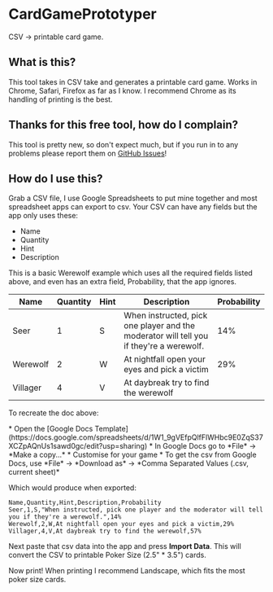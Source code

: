 # CardGamePrototyper

CSV -> printable card game.

## What is this?

This tool takes in CSV take and generates a printable card game. Works in Chrome, Safari, Firefox as far as I know. I recommend Chrome as its handling of printing is the best.

## Thanks for this free tool, how do I complain?

This tool is pretty new, so don't expect much, but if you run in to any problems please report them on [GitHub Issues](https://github.com/astrism/CardGamePrototyper/issues)!

## How do I use this?

Grab a CSV file, I use Google Spreadsheets to put mine together and most spreadsheet apps can export to csv. Your CSV can have any fields but the app only uses these:

* Name
* Quantity
* Hint
* Description

This is a basic Werewolf example which uses all the required fields listed above, and even has an extra field, Probability, that the app ignores.

| Name     | Quantity | Hint | Description                                                                             | Probability |
|----------|----------|------|-----------------------------------------------------------------------------------------|-------------|
| Seer     | 1        | S    | When instructed, pick one player and the moderator will tell you if they're a werewolf. | 14%         |
| Werewolf | 2        | W    | At nightfall open your eyes and pick a victim                                           | 29%         |
| Villager | 4        | V    | At daybreak try to find the werewolf                                                    |             |

<p>To recreate the doc above:</p>
* Open the [Google Docs Template](https://docs.google.com/spreadsheets/d/1W1_9gVEfpQlfFlWHbc9E0ZqS37XCZpAQnUs1sawd0gc/edit?usp=sharing)
* In Google Docs go to *File* -> *Make a copy...*
* Customise for your game
* To get the csv from Google Docs, use *File* -> *Download as* -> *Comma Separated Values (.csv, current sheet)*

Which would produce when exported:

```csv
Name,Quantity,Hint,Description,Probability
Seer,1,S,"When instructed, pick one player and the moderator will tell you if they're a werewolf.",14%
Werewolf,2,W,At nightfall open your eyes and pick a victim,29%
Villager,4,V,At daybreak try to find the werewolf,57%
```

Next paste that csv data into the app and press **Import Data**. This will convert the CSV to printable Poker Size (2.5" * 3.5") cards.

Now print! When printing I recommend Landscape, which fits the most poker size cards.


